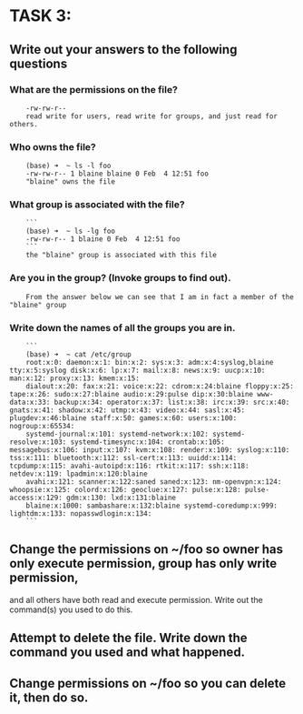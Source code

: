 # TASK 3:
## Write out your answers to the following questions
   ### What are the permissions on the file?
        -rw-rw-r--
        read write for users, read write for groups, and just read for others.
   ### Who owns the file?
        (base) ➜  ~ ls -l foo
        -rw-rw-r-- 1 blaine blaine 0 Feb  4 12:51 foo 
        "blaine" owns the file
   ### What group is associated with the file?
        ```
        (base) ➜  ~ ls -lg foo
        -rw-rw-r-- 1 blaine 0 Feb  4 12:51 foo
        ```
        the "blaine" group is associated with this file
   ### Are you in the group? (Invoke groups to find out).
        From the answer below we can see that I am in fact a member of the "blaine" group
   ### Write down the names of all the groups you are in.
        ```
        (base) ➜  ~ cat /etc/group
        root:x:0: daemon:x:1: bin:x:2: sys:x:3: adm:x:4:syslog,blaine tty:x:5:syslog disk:x:6: lp:x:7: mail:x:8: news:x:9: uucp:x:10: man:x:12: proxy:x:13: kmem:x:15:
        dialout:x:20: fax:x:21: voice:x:22: cdrom:x:24:blaine floppy:x:25: tape:x:26: sudo:x:27:blaine audio:x:29:pulse dip:x:30:blaine www-data:x:33: backup:x:34: operator:x:37: list:x:38: irc:x:39: src:x:40: gnats:x:41: shadow:x:42: utmp:x:43: video:x:44: sasl:x:45: plugdev:x:46:blaine staff:x:50: games:x:60: users:x:100: nogroup:x:65534:
        systemd-journal:x:101: systemd-network:x:102: systemd-resolve:x:103: systemd-timesync:x:104: crontab:x:105: messagebus:x:106: input:x:107: kvm:x:108: render:x:109: syslog:x:110: tss:x:111: bluetooth:x:112: ssl-cert:x:113: uuidd:x:114: tcpdump:x:115: avahi-autoipd:x:116: rtkit:x:117: ssh:x:118: netdev:x:119: lpadmin:x:120:blaine
        avahi:x:121: scanner:x:122:saned saned:x:123: nm-openvpn:x:124: whoopsie:x:125: colord:x:126: geoclue:x:127: pulse:x:128: pulse-access:x:129: gdm:x:130: lxd:x:131:blaine
        blaine:x:1000: sambashare:x:132:blaine systemd-coredump:x:999: lightdm:x:133: nopasswdlogin:x:134:
        ```
## Change the permissions on ~/foo so owner has only execute permission, group has only write permission,
and all others have both read and execute permission. Write out the command(s) you used to do this.
## Attempt to delete the file. Write down the command you used and what happened.
## Change permissions on ~/foo so you can delete it, then do so. 
